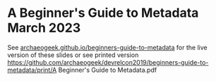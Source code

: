# A Beginner's Guide to Metadata March 2023

See [archaeogeek.github.io/beginners-guide-to-metadata](https://archaeogeek.github.io/beginners-guide-to-metadata) for the live version of these slides or see printed version https://github.com/archaeogeek/devrelcon2019/beginners-guide-to-metadata/print/A Beginner's Guide to Metadata.pdf